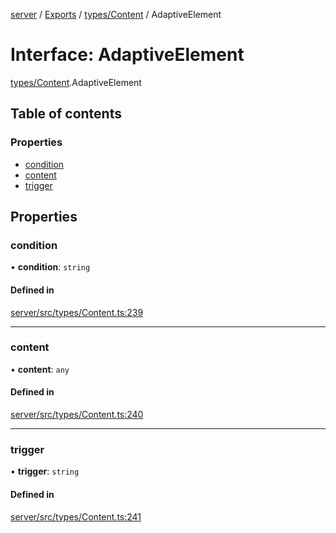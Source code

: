 [server](../README.md) / [Exports](../modules.md) / [types/Content](../modules/types_Content.md) / AdaptiveElement

# Interface: AdaptiveElement

[types/Content](../modules/types_Content.md).AdaptiveElement

## Table of contents

### Properties

- [condition](types_Content.AdaptiveElement.md#condition)
- [content](types_Content.AdaptiveElement.md#content)
- [trigger](types_Content.AdaptiveElement.md#trigger)

## Properties

### condition

• **condition**: `string`

#### Defined in

[server/src/types/Content.ts:239](https://github.com/niklas-joh/french-learning-platform/blob/df287cd90d2fc20ebbe1da4bb7d2c97b195a5de7/server/src/types/Content.ts#L239)

___

### content

• **content**: `any`

#### Defined in

[server/src/types/Content.ts:240](https://github.com/niklas-joh/french-learning-platform/blob/df287cd90d2fc20ebbe1da4bb7d2c97b195a5de7/server/src/types/Content.ts#L240)

___

### trigger

• **trigger**: `string`

#### Defined in

[server/src/types/Content.ts:241](https://github.com/niklas-joh/french-learning-platform/blob/df287cd90d2fc20ebbe1da4bb7d2c97b195a5de7/server/src/types/Content.ts#L241)

